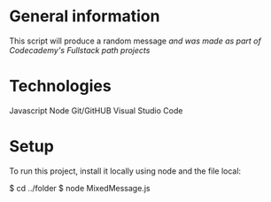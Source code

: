 # General information
This script will produce a random message 
*and was made as part of Codecademy's Fullstack path projects*

# Technologies
Javascript
Node
Git/GitHUB
Visual Studio Code

# Setup
To run this project, install it locally using node and the file local:

$ cd ../folder
$ node MixedMessage.js